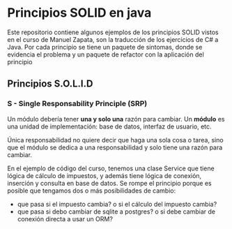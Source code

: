 # Principios SOLID en java

Este repositorio contiene algunos ejemplos de los principios SOLID 
vistos en el curso de Manuel Zapata, son la traducción de los ejercicios
de C# a Java.
Por cada principio se tiene un paquete de sintomas, donde se evidencia el 
problema y un paquete de refactor con la aplicación del principio

## Principios S.O.L.I.D

### S - Single Responsability Principle (SRP)
Un módulo debería tener __una y solo una__ razón para cambiar. 
Un __módulo__ es una unidad de implementación: base de datos, interfaz de usuario, etc.

Única responsabilidad no quiere decir que haga una sola cosa o tarea, 
sino que el módulo se dedica a una responsabilidad y solo tiene una razón para cambiar.

En el ejemplo de código del curso, tenemos una clase Service que tiene
lógica de cálculo de impuestos, y además tiene lógica de conexión,
inserción y consulta en base de datos. 
Se rompe el principio porque es posible que tengamos dos o más 
posibilidades de cambio:
- que pasa si el impuesto cambia? o si el cálculo del impuesto cambia?
- que pasa si debo cambiar de sqlite a postgres? o si debe cambiar de conexión directa a usar un ORM?


